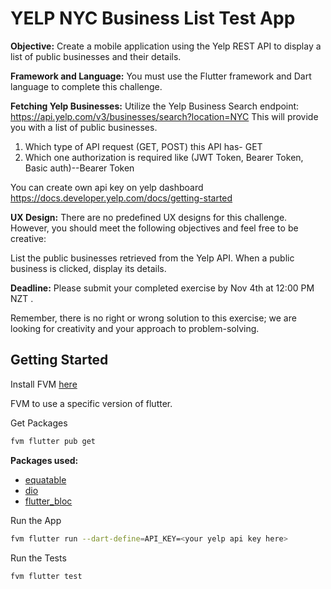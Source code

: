 # YELP NYC Business List Test App

**Objective:**
Create a mobile application using the Yelp REST API to display a list of public businesses and their details.

**Framework and Language:**
You must use the Flutter framework and Dart language to complete this challenge.

**Fetching Yelp Businesses:**
Utilize the Yelp Business Search endpoint:
https://api.yelp.com/v3/businesses/search?location=NYC
This will provide you with a list of public businesses.

1. Which type of API request (GET, POST) this API has-  GET
2. Which one authorization is required like (JWT Token, Bearer Token, Basic auth)--Bearer Token

You can create  own api key on yelp dashboard https://docs.developer.yelp.com/docs/getting-started

**UX Design:**
There are no predefined UX designs for this challenge. However, you should meet the following objectives and feel free to be creative:

List the public businesses retrieved from the Yelp API.
When a public business is clicked, display its details.

**Deadline:**
Please submit your completed exercise by Nov 4th at 12:00 PM NZT .

Remember, there is no right or wrong solution to this exercise; we are looking for creativity and your approach to problem-solving.

## Getting Started

Install FVM [here](https://fvm.app/documentation/getting-started/installation)

FVM to use a specific version of flutter.

Get Packages
```sh
fvm flutter pub get
```

**Packages used:**
- [equatable](https://pub.dev/packages/equatable)
- [dio](https://pub.dev/packages/dio)
- [flutter_bloc](https://pub.dev/packages/flutter_bloc)

Run the App
```sh
fvm flutter run --dart-define=API_KEY=<your yelp api key here>
```

Run the Tests
```sh
fvm flutter test
```
